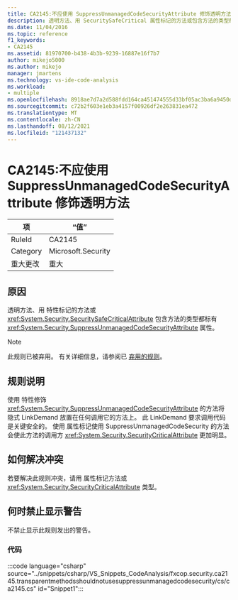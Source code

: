 ```yaml
---
title: CA2145:不应使用 SuppressUnmanagedCodeSecurityAttribute 修饰透明方法
description: 透明方法、用 SecuritySafeCritical 属性标记的方法或包含方法的类型都标有 SuppressUnmanagedCodeSecurity 属性。
ms.date: 11/04/2016
ms.topic: reference
f1_keywords:
- CA2145
ms.assetid: 81970700-b438-4b3b-9239-16887e16f7b7
author: mikejo5000
ms.author: mikejo
manager: jmartens
ms.technology: vs-ide-code-analysis
ms.workload:
- multiple
ms.openlocfilehash: 8918ae7d7a2d588fdd164ca451474555d33bf05ac3ba6a9450dac1bbdd2f908b
ms.sourcegitcommit: c72b2f603e1eb3a4157f00926df2e263831ea472
ms.translationtype: MT
ms.contentlocale: zh-CN
ms.lasthandoff: 08/12/2021
ms.locfileid: "121437132"
---
```

# <a name="ca2145-transparent-methods-should-not-be-decorated-with-the-suppressunmanagedcodesecurityattribute"></a>CA2145:不应使用 SuppressUnmanagedCodeSecurityAttribute 修饰透明方法

|项|“值”|
|-|-|
|RuleId|CA2145|
|Category|Microsoft.Security|
|重大更改|重大|

## <a name="cause"></a>原因
透明方法、用 特性标记的方法或 <xref:System.Security.SecuritySafeCriticalAttribute> 包含方法的类型都标有 <xref:System.Security.SuppressUnmanagedCodeSecurityAttribute> 属性。

> [!NOTE]
> 此规则已被弃用。 有关详细信息，请参阅已 [弃用的规则](fxcop-unported-deprecated-rules.md)。

## <a name="rule-description"></a>规则说明

使用 特性修饰 <xref:System.Security.SuppressUnmanagedCodeSecurityAttribute> 的方法将隐式 LinkDemand 放置在任何调用它的方法上。 此 LinkDemand 要求调用代码是关键安全的。 使用 属性标记使用 SuppressUnmanagedCodeSecurity 的方法会使此方法的调用方 <xref:System.Security.SecurityCriticalAttribute> 更加明显。

## <a name="how-to-fix-violations"></a>如何解决冲突

若要解决此规则冲突，请用 属性标记方法或 <xref:System.Security.SecurityCriticalAttribute> 类型。

## <a name="when-to-suppress-warnings"></a>何时禁止显示警告

不禁止显示此规则发出的警告。

### <a name="code"></a>代码

:::code language="csharp" source="../snippets/csharp/VS_Snippets_CodeAnalysis/fxcop.security.ca2145.transparentmethodsshouldnotusesuppressunmanagedcodesecurity/cs/ca2145.cs" id="Snippet1":::

